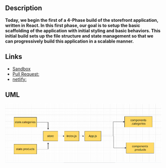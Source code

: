 ## Description

**Today, we begin the first of a 4-Phase build of the storefront application, written in React. In this first phase, our goal is to setup the basic scaffolding of the application with initial styling and basic behaviors. This initial build sets up the file structure and state management so that we can progressively build this application in a scalable manner.**

## Links
 
- [Sandbox](https://codesandbox.io/s/objective-curie-5ypt0)
- [Pull Request:](https://github.com/amroalbarham/storefront/pull/1)
- [netlify:](https://reverent-brattain-b0e039.netlify.app/)


## UML 

![UML](./lab36.png)
